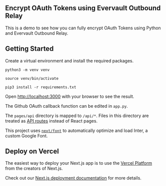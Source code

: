 ## Encrypt OAuth Tokens using Evervault Outbound Relay

This is a demo to see how you can fully encrypt OAuth Tokens using Python and Evervault Outbound Relay.

## Getting Started

Create a virtual environment and install the required packages.

`python3 -m venv venv`

`source venv/bin/activate`

`pip3 install -r requirements.txt`

Open [http://localhost:3000](http://localhost:5000) with your browser to see the result.

The Github OAuth callback function can be edited in `app.py`.

The `pages/api` directory is mapped to `/api/*`. Files in this directory are treated as [API routes](https://nextjs.org/docs/api-routes/introduction) instead of React pages.

This project uses [`next/font`](https://nextjs.org/docs/basic-features/font-optimization) to automatically optimize and load Inter, a custom Google Font.


## Deploy on Vercel

The easiest way to deploy your Next.js app is to use the [Vercel Platform](https://vercel.com/new?utm_medium=default-template&filter=next.js&utm_source=create-next-app&utm_campaign=create-next-app-readme) from the creators of Next.js.

Check out our [Next.js deployment documentation](https://nextjs.org/docs/deployment) for more details.
